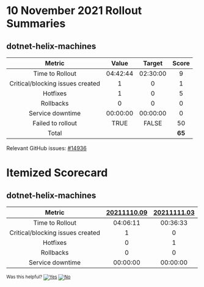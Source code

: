 # 10 November 2021 Rollout Summaries

## dotnet-helix-machines

|              Metric              |   Value  |  Target  |   Score   |
|:--------------------------------:|:--------:|:--------:|:---------:|
| Time to Rollout                  | 04:42:44 | 02:30:00 |     9     |
| Critical/blocking issues created |     1    |    0     |     1     |
| Hotfixes                         |     1    |    0     |     5     |
| Rollbacks                        |     0    |    0     |     0     |
| Service downtime                 | 00:00:00 | 00:00:00 |     0     |
| Failed to rollout                |   TRUE  |   FALSE  |     50     |
| Total                            |          |          |   **65**   |

Relevant GitHub issues: [#14936](https://github.com/dotnet/core-eng/issues/14936)
# Itemized Scorecard

## dotnet-helix-machines

| Metric | [20211110.09](https://dev.azure.com/dnceng/7ea9116e-9fac-403d-b258-b31fcf1bb293/_build/results?buildId=1463079) | [20211111.03](https://dev.azure.com/dnceng/7ea9116e-9fac-403d-b258-b31fcf1bb293/_build/results?buildId=1465607) |
|:-----:|:-----:|:-----:|
| Time to Rollout | 04:06:11 | 00:36:33 |
| Critical/blocking issues created | 1 | 0 |
| Hotfixes | 0 | 1 |
| Rollbacks | 0 | 0 |
| Service downtime | 00:00:00 | 00:00:00 |



<!-- Begin Generated Content: Doc Feedback -->
<sub>Was this helpful? [![Yes](https://helix.dot.net/f/ip/5?p=Documentation%5CTeamProcess%5CRollout-Scorecards%5CScorecard_2021-11-10.md)](https://helix.dot.net/f/p/5?p=Documentation%5CTeamProcess%5CRollout-Scorecards%5CScorecard_2021-11-10.md) [![No](https://helix.dot.net/f/in)](https://helix.dot.net/f/n/5?p=Documentation%5CTeamProcess%5CRollout-Scorecards%5CScorecard_2021-11-10.md)</sub>
<!-- End Generated Content-->
